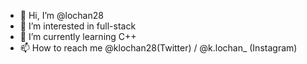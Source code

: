 - 👋 Hi, I’m @lochan28
- 👀 I’m interested in full-stack
- 🌱 I’m currently learning C++
- 📫 How to reach me @klochan28(Twitter) / @k.lochan_ (Instagram)

<!---
lochan28/lochan28 is a ✨ special ✨ repository because its `README.md` (this file) appears on your GitHub profile.
You can click the Preview link to take a look at your changes.
--->
